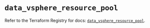 # `data_vsphere_resource_pool`

Refer to the Terraform Registry for docs: [`data_vsphere_resource_pool`](https://registry.terraform.io/providers/hashicorp/vsphere/2.9.1/docs/data-sources/resource_pool).
